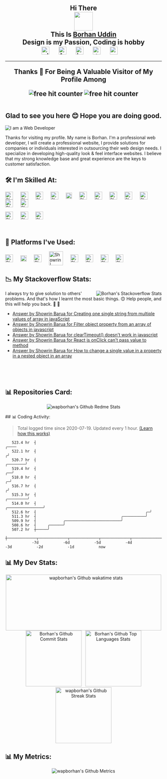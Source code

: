 <h2 align="center"> 
  Hi There 
  <br>
  <img src="https://media.giphy.com/media/hvRJCLFzcasrR4ia7z/giphy.gif" width="60px">
    <br>
   This Is <a href="https://www.wapborhan.com">Borhan Uddin</a>
  <br>
   Design is my Passion, Coding is hobby
  <br>
<a href="https://github.com/wapborhan"><img align="center" src='https://www.flaticon.com/svg/static/icons/svg/270/270798.svg' alt='github  height="25" width="25" /></a>&nbsp; &nbsp; &nbsp; 
<a href="https://www.linkedin.com/in/borhan4238/"><img align="center" src='https://www.flaticon.com/svg/static/icons/svg/145/145807.svg' alt='linkedin' height="25" width="25" /></a>&nbsp; &nbsp; &nbsp;
<a href="https://www.facebook.com/borhan4238"><img align="center" src='https://www.flaticon.com/svg/static/icons/svg/145/145802.svg' alt='facebook' height="25" width="25" /></a>&nbsp; &nbsp; &nbsp;
<a href="https://www.instagram.com/borhan4238/"><img align="center" src='https://www.flaticon.com/svg/static/icons/svg/2111/2111463.svg' alt='instagram' height="25" width="25" /></a>&nbsp; &nbsp; &nbsp;
<a href="https://twitter.com/borhan4238"><img align="center" src='https://www.flaticon.com/svg/static/icons/svg/145/145812.svg' alt='twitter' height="25" width="25" /></a>&nbsp; &nbsp; &nbsp;
<a href="https://wapborhan.com/"><img align="center" src='https://www.flaticon.com/svg/static/icons/svg/975/975645.svg' alt='website' height="25" width="25" /></a>&nbsp; &nbsp; &nbsp;
   <hr>
  Thanks 💙 For Being A Valuable Visitor of My Profile Among
  <br>
  <p align="center">
    <img src="https://img.shields.io/github/followers/wapborhan?label=Follow&style=social" border="0" title="free hit counter" alt="free hit counter">
    <img src="https://gpvc.arturio.dev/wapborhan" border="0" title="free hit counter" alt="free hit counter">
  </p>
<br>
Glad to see you here 😊 Hope you are doing good.
</h2>
 
![I am a Web Developer ](https://media-exp1.licdn.com/dms/image/C5616AQFvRHyxTDVH1A/profile-displaybackgroundimage-shrink_350_1400/0/1612431913167?e=1623283200&v=beta&t=NBFMyBDvc7BMtC5Yqx_4aTPJiSBTNqXKcR2sWxV-1CA)

Thanks for visiting my profile. My name is Borhan. I'm a professional web developer, І will create a professional website, I provide solutions for companies or individuals interested in outsourcing their web design needs. I specialize in developing high-quality look & feel interface websites. I believe that my strong knowledge base and great experience are the keys to customer satisfaction.




## 🛠️ I'm Skilled At:

<a href="https://www.javascript.com/"><img align="center" src="./assets/skill-and-tools/javascript.svg" alt="Showrin | Skill | Javascript" title="Javascript" height="25" width="25" /></a>&nbsp; &nbsp; &nbsp; 
<a href="https://reactjs.org/"><img align="center" src="./assets/skill-and-tools/react.svg" alt="Showrin | Skill | React JS" title="React JS" height="25" width="25" /></a>&nbsp; &nbsp; &nbsp; 
<a href="https://nextjs.org/"><img align="center" src="./assets/skill-and-tools/nextjs.svg" alt="Showrin | Skill | Next JS" title="Next JS" height="25" /></a>&nbsp; &nbsp; &nbsp; 
<a href="https://ant.design/"><img align="center" src="./assets/skill-and-tools/ant-design.png" alt="Showrin | Skill | Ant Design" title="Ant Design" height="25" width="25" /></a>&nbsp; &nbsp; &nbsp; 
<a href="https://code.jquery.com/"><img align="center" src="./assets/skill-and-tools/jquery.svg" alt="Showrin | Skill | Jquery" title="Jquery" height="20" /></a>&nbsp; &nbsp; &nbsp; 
<a href="https://jestjs.io/"><img align="center" src="./assets/skill-and-tools/jest.svg" alt="Showrin | Skill | Jest" title="Jest" height="25" width="25" /></a>&nbsp; &nbsp; &nbsp; 
<a href="https://enzymejs.github.io/enzyme/"><img align="center" src="./assets/skill-and-tools/enzyme.png" alt="Showrin | Skill | Enzyme" title="Enzyme" height="25" /></a>&nbsp; &nbsp; &nbsp; 
<a href="https://eslint.org/"><img align="center" src="./assets/skill-and-tools/eslint.svg" alt="Showrin | Skill | ES Lint" title="ES Lint" height="25" width="25" /></a>&nbsp; &nbsp; &nbsp; 
<a href="https://storybook.js.org/"><img align="center" src="./assets/skill-and-tools/storybook.png" alt="Showrin | Skill | Storybook" title="Storybook" height="25" /></a>&nbsp; &nbsp; &nbsp; 
<a href="https://en.wikipedia.org/wiki/HTML"><img align="center" src="./assets/skill-and-tools/html.svg" alt="Showrin | Skill | HTML" title="HTML" height="25" width="25" /></a>&nbsp; &nbsp; &nbsp; 
<a href="https://en.wikipedia.org/wiki/CSS"><img align="center" src="./assets/skill-and-tools/css.svg" alt="Showrin | Skill | CSS" title="CSS" height="25" width="25" /></a>&nbsp; &nbsp; &nbsp; 
<a href="https://sass-lang.com/"><img align="center" src="./assets/skill-and-tools/sass.svg" alt="Showrin | Skill | Sass" title="Sass" height="25" width="25" /></a>&nbsp; &nbsp; &nbsp; 

<a href="https://getbootstrap.com/"><img align="center" src="./assets/skill-and-tools/bootstrap.svg" alt="Showrin | Skill | Bootstrap" title="Bootstrap" height="25" width="25" /></a>&nbsp; &nbsp; &nbsp; 
<a href="https://stylelint.io/"><img align="center" src="./assets/skill-and-tools/stylelint.svg" alt="Showrin | Skill | Stylelint" title="Stylelint" height="25" /></a>&nbsp; &nbsp; &nbsp; 
<a href="https://git-scm.com/"><img align="center" src="./assets/skill-and-tools/git.svg" alt="Showrin | Skill | Git" title="Git" height="25" /></a>&nbsp; &nbsp; &nbsp; 

<br>

## 💼 Platforms I've Used:

<a href="https://github.com/Showrin"><img align="center" src="./assets/skill-and-tools/github.svg" alt="Showrin | Platform | Github" title="Github" height="25" width="25" /></a>&nbsp; &nbsp; &nbsp; 
<a href="https://vercel.com/"><img align="center" src="./assets/skill-and-tools/vercel.png" alt="Showrin | Platform | Vercel" title="Vercel" height="20" /></a>&nbsp; &nbsp; &nbsp; 
<a href="https://www.netlify.com/"><img align="center" src="./assets/skill-and-tools/netlify.svg" alt="Showrin | Platform | Netlify" title="Netlify" height="25" width="25" /></a>&nbsp; &nbsp; &nbsp; 
<a href="https://www.npmjs.com/"><img align="center" src="./assets/skill-and-tools/npm.svg" alt="Showrin | Platform | NPM" title="NPM" height="45" /></a>&nbsp; &nbsp; &nbsp; 
<a href="https://classic.yarnpkg.com/en/"><img align="center" src="./assets/skill-and-tools/yarn.svg" alt="Showrin | Platform | Yarn" title="Yarn" height="25" width="25" /></a>&nbsp; &nbsp; &nbsp; 
<a href="https://code.visualstudio.com/"><img align="center" src="./assets/skill-and-tools/visual-studio-code.svg" alt="Showrin | Platform | VS Code" title="VS Code" height="25" width="25" /></a>&nbsp; &nbsp; &nbsp; 
<a href="https://platform.sh/"><img align="center" src="./assets/skill-and-tools/platform-sh.jpg" alt="Showrin | Platform | PlayformSH" title="PlayformSH" height="25" /></a>&nbsp; &nbsp; &nbsp; 
<a href="https://www.npmjs.com/"><img align="center" src="./assets/skill-and-tools/chromatic.png" alt="Showrin | Platform | Chromatic" title="Chromatic" height="25" /></a>&nbsp; &nbsp; &nbsp; 



## 📉 My Stackoverflow Stats:

<img align="right" src="https://github-readme-stackoverflow-nine.vercel.app/?userID=14816896" alt="Borhan's Stackoverflow Stats">

I always try to give solution to others' problems. And that's how I learnt the most basic things. 😊 Help people, and this will help you back. 💯 🎉

<!-- STACKOVERFLOW:START -->
- [Answer by Showrin Barua for Creating one single string from multiple values of array in javaScript](https://stackoverflow.com/questions/67728379/creating-one-single-string-from-multiple-values-of-array-in-javascript/67728452#67728452)
- [Answer by Showrin Barua for Filter object property from an array of objects in javascript](https://stackoverflow.com/questions/67716448/filter-object-property-from-an-array-of-objects-in-javascript/67716565#67716565)
- [Answer by Showrin Barua for clearTimeout() doesn't work in javascript](https://stackoverflow.com/questions/67695701/cleartimeout-doesnt-work-in-javascript/67695800#67695800)
- [Answer by Showrin Barua for React js onClick can't pass value to method](https://stackoverflow.com/questions/29810914/react-js-onclick-cant-pass-value-to-method/67663491#67663491)
- [Answer by Showrin Barua for How to change a single value in a property in a nested object in an array](https://stackoverflow.com/questions/67655907/how-to-change-a-single-value-in-a-property-in-a-nested-object-in-an-array/67656000#67656000)
<!-- STACKOVERFLOW:END -->
<br><br>
<br>
##  📊 Repositories Card:
<p align="center">  
<img src="https://github-readme-stats.vercel.app/api/pin/?username=wapborhan&repo=wapborhan.github.io" alt="wapborhan's Github Redme Stats">
</p>
## 📊 Coding Activity:

> Total logged time since 2020-07-19. Updated every 1 hour. [(Learn how this works)](https://wapborhan.readthedocs.io/en/latest/#dynamic-ascii-graph)

<!-- prettier-ignore-start -->
<!-- START_SECTION:ascii_graph -->

```
   523.4 hr  ┤                                                                                              ╭──── 
   522.1 hr  ┤                                                                                             ╭╯     
   520.7 hr  ┤                                                                                    ╭────────╯      
   519.4 hr  ┤                                                                                 ╭──╯               
   518.0 hr  ┤                                                                               ╭─╯                  
   516.7 hr  ┤                                                                              ╭╯                    
   515.3 hr  ┤                                                                    ╭─────────╯                     
   514.0 hr  ┤                                                   ╭────────────────╯                               
   512.6 hr  ┤                                                 ╭─╯                                                
   511.3 hr  ┤                                      ╭──────────╯                                                  
   509.9 hr  ┤            ╭─────────────────────────╯                                                             
   508.6 hr  ┤     ╭──────╯                                                                                       
   507.2 hr  ┼─────╯                                                                                              
             ┼─────────────┬─────────────┬─────────────┬─────────────┬─────────────┬─────────────┬─────────────┤ 
            -7d           -6d           -5d           -4d           -3d           -2d           -1d           now
```

<!-- END_SECTION:ascii_graph -->
<!-- prettier-ignore-end -->

<!-- links -->


## 📊 My Dev Stats:

<p align="center">
     <img src="https://github-readme-stats.vercel.app/api/wakatime?username=wapborhan" alt="wapborhan's Github wakatime stats" height="180em" width="500px">
     <br>
  <img src="https://github-readme-stats-showrin.vercel.app/api?username=wapborhan&include_all_commits=true&count_private=true&show_icons=true" alt="Borhan's Github Commit Stats" height="180em">&nbsp;&nbsp;
  <img src="https://github-readme-stats-showrin.vercel.app/api/top-langs/?username=wapborhan&layout=compact" alt="Borhan's Github Top Languages Stats" height="180em">
  <img src="https://github-readme-streak-stats.herokuapp.com/?user=wapborhan" alt="wapborhan's Github Streak Stats" height="180em">

</p>

## 📊 My Metrics:
  
<p align="center">
   <img src="https://metrics.lecoq.io/wapborhan" alt="wapborhan's Github Metrics">
</p>


